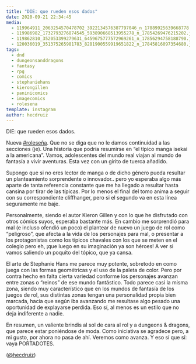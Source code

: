 ```yaml
---
title: "DIE: que rueden esos dados"
date: 2020-09-21 22:34:45
media: 
  - 119964911_2063254570478702_3922134576387797046_n_17889925639668778.jpg
  - 119986982_1732793276874545_593890668513955278_n_17854269476215202.jpg
  - 119862810_352053399279631_6459675777572969261_n_17856294758188790.jpg
  - 120036019_351375265981783_8281900559919651822_n_17845816097354680.jpg
tags: 
  - dnd
  - dungeonsanddragons
  - fantasy
  - rpg
  - comics
  - stephaniehans
  - kierongillen
  - paninicomics
  - imagecomics
  - rolesena
template: instagram
author: hecdruiz
---
```


DIE: que rueden esos dados.

Nueva [#roleseña](/tags/rolesena). Que no se diga que no le damos continuidad a las secciones (je). Una historia que podría resumirse en “el típico manga isekai a la americana”. Vamos, adolescentes del mundo real viajan al mundo de fantasía a vivir aventuras. Esta vez con un girito de tuerca añadido.

Supongo que si no eres lector de manga o de dicho género pueda resultar un planteamiento sorprendente o innovador.. pero yo esperaba algo más aparte de tanta referencia constante que me ha llegado a resultar hasta cansina por tirar de las típicas. Por lo menos el final del tomo anima a seguir con su correspondiente cliffhanger, pero si el segundo va en esta línea seguramente me baje.

Personalmente, siendo el autor Kieron Gillen y con lo que he disfrutado con otros cómics suyos, esperaba bastante más. En cambio me sorprendió para mal (e incluso ofendió un poco) el plantear de nuevo un juego de rol como “peligroso”, que afecta a la vida de los personajes para mal, o presentar a los protagonistas como los típicos chavales con los que se meten en el colegio pero eh, ¡que luego en su imaginación ya son héroes! A ver si vamos saliendo un poquito del tópico, que ya cansa.

El arte de Stephanie Hans me parece muy potente, sobretodo en como juega con las formas geométricas y el uso de la paleta de color. Pero por contra hecho en falta cierta variedad conforme los personajes avanzan entre zonas o “reinos” de ese mundo fantástico. Todo parece casi la misma zona,  siendo muy característico que en los mundos de fantasía de los juegos de rol, sus distintas zonas tengan una personalidad propia bien marcada,  hacía que según iba avanzando me resultase algo pesado una oportunidad de explayarse perdida. Eso sí, al menos es un estilo que no deja indiferente a nadie.

En resumen, un valiente brindis al sol de cara al rol y a dungeons & dragons, que parece estar poniéndose de moda. Como iniciativa se agradece pero, a mi gusto, por ahora no pasa de ahí. Veremos como avanza. Y eso sí que sí: vaya PORTADOTES.

([@hecdruiz](https://instagram.com/hecdruiz))
